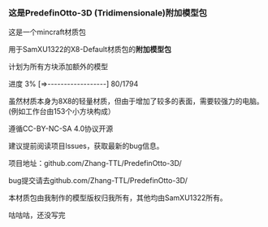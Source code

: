 ### 这是PredefinOtto-3D (Tridimensionale)附加模型包
这是一个mincraft材质包

用于SamXU1322的X8-Default材质包的**附加模型包**  

计划为所有方块添加额外的模型

进度  3%  [=>------------------] 80/1794

虽然材质本身为8X8的轻量材质，但由于增加了较多的表面，需要较强力的电脑。
(例如工作台由153个小方块构成）

遵循CC-BY-NC-SA 4.0协议开源

建议提前阅读项目lssues，获取最新的bug信息。

项目地址：github.com/Zhang-TTL/PredefinOtto-3D/

bug提交请去github.com/Zhang-TTL/PredefinOtto-3D/

本材质包由我制作的模型版权归我所有，其他均由SamXU1322所有。

咕咕咕，还没写完
